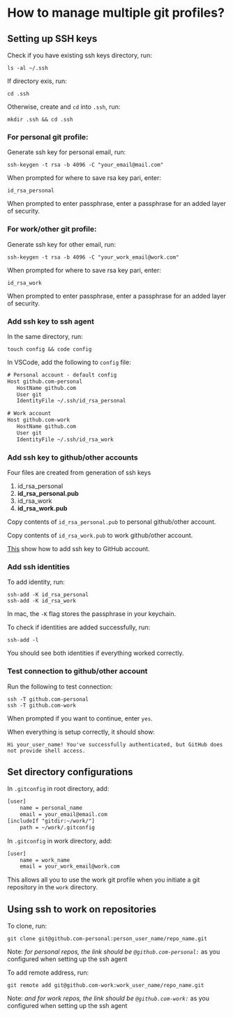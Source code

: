 # How to manage multiple git profiles?

## Setting up SSH keys
Check if you have existing ssh keys directory, run:
```shell
ls -al ~/.ssh
```
If directory exis, run:
```shell
cd .ssh
```
Otherwise, create and `cd` into `.ssh`, run:
```shell
mkdir .ssh && cd .ssh
```


### For personal git profile:
Generate ssh key for personal email, run:
```shell
ssh-keygen -t rsa -b 4096 -C "your_email@mail.com"
```
When prompted for where to save rsa key pari, enter:
```shell
id_rsa_personal
```
When prompted to enter passphrase, enter a passphrase for an added layer of security.


### For work/other git profile:
Generate ssh key for other email, run:
```shell
ssh-keygen -t rsa -b 4096 -C "your_work_email@work.com"
```
When prompted for where to save rsa key pari, enter:
```shell
id_rsa_work
```
When prompted to enter passphrase, enter a passphrase for an added layer of security.


### Add ssh key to ssh agent
In the same directory, run:
```shell
touch config && code config
```
In VSCode, add the following to `config` file:
```txt
# Personal account - default config
Host github.com-personal
   HostName github.com
   User git
   IdentityFile ~/.ssh/id_rsa_personal

# Work account
Host github.com-work
   HostName github.com
   User git
   IdentityFile ~/.ssh/id_rsa_work
```


### Add ssh key to github/other accounts
Four files are created from generation of ssh keys
1. id_rsa_personal
2. **id_rsa_personal.pub**
3. id_rsa_work
4. **id_rsa_work.pub**

Copy contents of `id_rsa_personal.pub` to personal github/other account.

Copy contents of `id_rsa_work.pub` to work github/other account.

[This](https://docs.github.com/en/github/authenticating-to-github/adding-a-new-ssh-key-to-your-github-account) show how to add ssh key to GitHub account.


### Add ssh identities
To add identity, run:
```shell
ssh-add -K id_rsa_personal
ssh-add -K id_rsa_work
```
In mac, the `-K` flag stores the passphrase in your keychain.

To check if identities are added successfully, run:
```shell
ssh-add -l
```
You should see both identities if everything worked correctly.

### Test connection to github/other account
Run the following to test connection:
```shell
ssh -T github.com-personal
ssh -T github.com-work
```
When prompted if you want to continue, enter `yes`.

When everything is setup correctly, it should show:
```shell
Hi your_user_name! You've successfully authenticated, but GitHub does not provide shell access.
```



## Set directory configurations
In `.gitconfig` in root directory, add:
```txt
[user]
    name = personal_name
    email = your_email@email.com
[includeIf "gitdir:~/work/"]
    path = ~/work/.gitconfig
```

In `.gitconfig` in work directory, add:
```txt
[user]
    name = work_name
    email = your_work_email@work.com
```
This allows all you to use the work git profile when you initiate a git repository in the `work` directory.



## Using ssh to work on repositories
To clone, run:
```shell
git clone git@github.com-personal:person_user_name/repo_name.git
```
Note: *for personal repos, the link should be `@github.com-personal:`* as you configured when setting up the ssh agent

To add remote address, run:
```shell
git remote add git@github.com-work:work_user_name/repo_name.git
```
Note: *and for work repos, the link should be `@github.com-work:`* as you configured when setting up the ssh agent